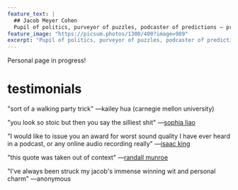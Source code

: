 ```yaml
---
feature_text: |
  ## Jacob Meyer Cohen
  Pupil of politics, purveyor of puzzles, podcaster of predictions — previously. 
feature_image: "https://picsum.photos/1300/400?image=989"
excerpt: "Pupil of politics, purveyor of puzzles, podcaster of predictions — previously. Personal website in progress."
---
```


Personal page in progress!

<!-- # projects

{% include button.html text="puzzles" link="https://puzzlesforprogress.net" color="#800080" %}

{% include button.html text="is 69 unique??? the search for nice numbers" link="https://beautifulthorns.wixsite.com/home/post/is-69-unique" color="#ff0000" %}

{% include button.html text="the world's premier podcast created for the discussion of new implementations, betting strategies, or events surrounding Manifold Markets with at least one episode uploaded for public viewing by market close" link="https://beautifulthorns.wixsite.com/home/post/the-market-manipulation-podcast-five-episodes-five-stories-at-the-conflux-of-serious-and-meme" color="#0000ff" %} -->


# testimonials
"sort of a walking party trick" —kailey hua (carnegie mellon university)

"you look so stoic but then you say the silliest shit" —[sophia liao](https://sophialiao.com)

"I would like to issue you an award for worst sound quality I have ever heard in a podcast, or any online audio recording really" —[isaac king](https://manifold.markets/Wobbles/will-anyone-create-a-podcast-center-dfeadcffc66a)

"this quote was taken out of context" —[randall munroe](https://xkcd.com/1942/)

"I've always been struck my jacob's immense winning wit and personal charm" —anonymous

